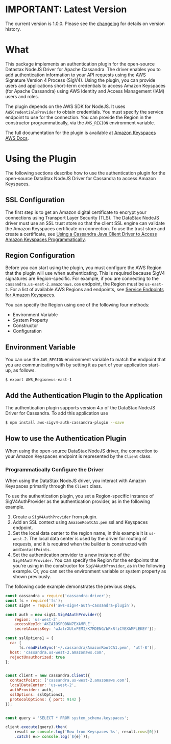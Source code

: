 # IMPORTANT: Latest Version

The current version is 1.0.0. Please see the [changelog](./CHANGELOG.md) for details on version history.

# What

This package implements an authentication plugin for the open-source Datastax NodeJS Driver for Apache Cassandra. The driver enables you to add authentication information to your API requests using the AWS Signature Version 4 Process (SigV4). Using the plugin, you can provide users and applications short-term credentials to access Amazon Keyspaces (for Apache Cassandra) using AWS Identity and Access Management (IAM) users and roles.

The plugin depends on the AWS SDK for NodeJS. It uses `AWSCredentialsProvider` to obtain credentials. You must specify the service endpoint to use for the connection.
You can provide the Region in the constructor programmatically, via the `AWS_REGION` environment variable.

The full documentation for the plugin is available at
[Amazon Keyspaces AWS Docs](https://docs.aws.amazon.com/keyspaces/latest/devguide/programmatic.credentials.html#programmatic.credentials.SigV4_KEYSPACES).


# Using the Plugin

The following sections describe how to use the authentication plugin for the open-source DataStax NodeJS Driver for Cassandra to access Amazon Keyspaces.

## SSL Configuration

The first step is to get an Amazon digital certificate to encrypt your connections using Transport Layer Security (TLS). The DataStax NodeJS driver must use an SSL trust store so that the client SSL engine can validate the Amazon Keyspaces certificate on connection. To use the trust store and create a certificate, see [Using a Cassandra Java Client Driver to Access Amazon Keyspaces Programmatically](https://docs.aws.amazon.com/keyspaces/latest/devguide/programmatic.drivers.html#using_java_driver).

## Region Configuration

Before you can start using the plugin, you must configure the AWS Region that the plugin will use when authenticating. This is required because SigV4 signatures are Region-specific. For example, if you are connecting to the `cassandra.us-east-2.amazonaws.com` endpoint, the Region must be `us-east-2`. For a list of available AWS Regions and endpoints, see [Service Endpoints for Amazon Keyspaces](https://docs.aws.amazon.com/keyspaces/latest/devguide/programmatic.endpoints.html).

You can specify the Region using one of the following four methods:

* Environment Variable
* System Property
* Constructor
* Configuration

## Environment Variable

You can use the `AWS_REGION` environment variable to match the endpoint that you are communicating with by setting it as part of your application start-up, as follows.

``` shell
$ export AWS_Region=us-east-1
```

## Add the Authentication Plugin to the Application

The authentication plugin supports version 4.x of the DataStax NodeJS Driver for Cassandra. To add this application use 

```bash
$ npm install aws-sigv4-auth-cassandra-plugin --save
```

## How to use the Authentication Plugin

When using the open-source DataStax NodeJS driver, the connection to your Amazon Keyspaces endpoint is represented by the `Client` class. 

### Programmatically Configure the Driver

When using the DataStax NodeJS driver, you interact with Amazon Keyspaces primarily through the `Client` class.

To use the authentication plugin, you set a Region-specific instance of SigV4AuthProvider as the authentication provider, as in the following example.

1. Create a `SigV4AuthProvider` from plugin.
1. Add an SSL context using `AmazonRootCA1.pem` ssl and Keyspaces endpoint. 
1. Set the local data center to the region name, in this example it is `us-west-2`. 
The local data center is used by the driver for routing of requests, and it is required when the builder is constructed with `addContactPoints`.
1. Set the authentication provider to a new instance of the `SigV4AuthProvider`.
You can specify the Region for the endpoints that you’re using in the constructor for `SigV4AuthProvider`, as in the following example. 
Or, you can set the environment variable or system property as shown previously.

The following code example demonstrates the previous steps.

``` js
const cassandra = require('cassandra-driver');
const fs = require('fs');
const sigV4 = require('aws-sigv4-auth-cassandra-plugin');

const auth = new sigV4.SigV4AuthProvider({
    region: 'us-west-2', 
    accessKeyId:'AKIAIOSFODNN7EXAMPLE',
    secretAccessKey: 'wJalrXUtnFEMI/K7MDENG/bPxRfiCYEXAMPLEKEY'});

const sslOptions1 = {
  ca: [
      fs.readFileSync('~/.cassandra/AmazonRootCA1.pem', 'utf-8')],
  host: 'cassandra.us-west-2.amazonaws.com',
  rejectUnauthorized: true
};


const client = new cassandra.Client({
  contactPoints: ['cassandra.us-west-2.amazonaws.com'],
  localDataCenter: 'us-west-2',
  authProvider: auth,
  sslOptions: sslOptions1,
  protocolOptions: { port: 9142 }
});


const query = 'SELECT * FROM system_schema.keyspaces';

client.execute(query).then(
    result => console.log('Row from Keyspaces %s', result.rows[0]))
    .catch( e=> console.log(`${e}`));
```
